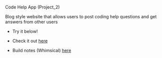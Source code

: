 Code Help App (Project_2)

Blog style website that allows users to post coding help questions and get answers from other users

- Try it below!

- Check it out [here](https://codehelpapp.onrender.com)
- Build notes (Whimsical) [here](https://whimsical.com/code-help-app-SEwJe31RRtWxxVsXPqxroR)